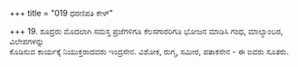 +++
title = "019 ಧರಣಿಪತಿ ಕೇಳ್"

+++
19. ಶೂದ್ರರು ಮೊದಲಾಗಿ ಸಮಸ್ತ ಪ್ರಜೆಗಳಿಗೂ ಕೆಲಸಗಾರರಿಗೂ ಭೋಜನ ಮಾಡಿಸಿ ಗಂಧ, ಮಾಲ್ಯಾಂಬರ, ವಿಲೇಪಗಳನ್ನು   
ಕೊಡಿಸುವ ಕಾರ್ಯಕ್ಕೆ ನಿಯುಕ್ತರಾದವರು ಇಂದ್ರಸೇನ. ವಿಶೋಕ, ರುಗ್ಮ, ಸಮೀರ, ಪತಾಕಸೇನ - ಈ ಐವರು ಸೂತರು.